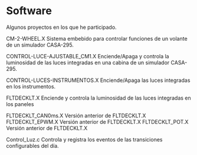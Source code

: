  # Software
 Algunos proyectos en los que he participado.
 
 CM-2-WHEEL.X
  Sistema embebido para controlar funciones de un volante de un simulador CASA-295.
 
 CONTROL-LUCE-AJUSTABLE_CM1.X
  Enciende/Apaga y controla la luminosidad de las luces integradas en una cabina de un simulador CASA-295.
  
 CONTROL-LUCES-INSTRUMENTOS.X
  Enciende/Apaga las luces integradas en los instrumentos.
  
FLTDECKLT.X
 Enciende y controla la luminosidad de las luces integradas en los paneles

FLTDECKLT_CAN0ms.X
 Versión anterior de FLTDECKLT.X
FLTDECKLT_EPWM.X
 Versión anterior de FLTDECKLT.X
FLTDECKLT_POT.X
 Versión anterior de FLTDECKLT.X
 
Control_Luz.c
 Controla y registra los eventos de las transiciones configurables del día.
